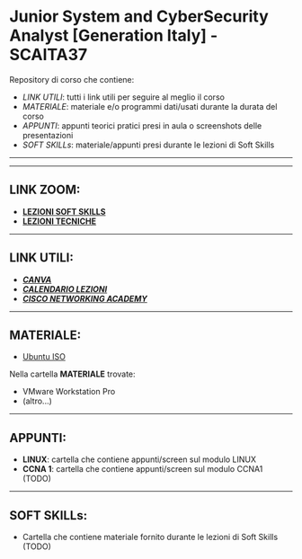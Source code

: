 # Junior System and CyberSecurity Analyst [Generation Italy] - SCAITA37
Repository di corso che contiene:
- *LINK UTILI*: tutti i link utili per seguire al meglio il corso
- *MATERIALE*: materiale e/o programmi dati/usati durante la durata del corso
- *APPUNTI*: appunti teorici pratici presi in aula o screenshots delle presentazioni
- *SOFT SKILLs*: materiale/appunti presi durante le lezioni di Soft Skills
---
---
## LINK ZOOM:
- [**LEZIONI SOFT SKILLS**](https://us06web.zoom.us/j/85184835350?pwd=E2QUaA0IxtbkObazXIB7nHdgNrV7Wq.1)
- [**LEZIONI TECNICHE**](https://us02web.zoom.us/j/81363022631)
---
## LINK UTILI:
- [***CANVA***](https://generation.instructure.com/)
- [***CALENDARIO LEZIONI***](https://generation.instructure.com/calendar#view_name=month&view_start=2024-10-14)
- [***CISCO NETWORKING ACADEMY***](https://www.netacad.com/launch?id=de7db817-14e9-4a07-b6fb-82392b2697b5&tab=learning)
---
## MATERIALE:
- [Ubuntu ISO](https://www.ubuntu-it.org/download)
  
Nella cartella **MATERIALE** trovate:
- VMware Workstation Pro
- (altro...)
---
## APPUNTI:
- **LINUX**: cartella che contiene appunti/screen sul modulo LINUX
- **CCNA 1**: cartella che contiene appunti/screen sul modulo CCNA1 (TODO)
---
## SOFT SKILLs:
- Cartella che contiene materiale fornito durante le lezioni di Soft Skills (TODO)
